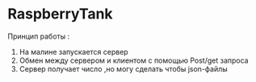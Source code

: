 # RaspberryTank
Принцип работы :
1) На малине запускается сервер
2) Обмен между сервером и клиентом с помощью Post/get запроса
3) Сервер получает число ,но могу сделать чтобы json-файлы

